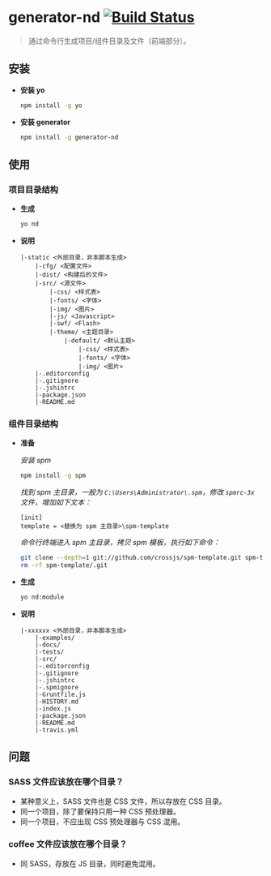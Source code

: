 # generator-nd [![Build Status](https://secure.travis-ci.org/crossjs/generator-nd.png?branch=master)](https://travis-ci.org/crossjs/generator-nd)

> 通过命令行生成项目/组件目录及文件（前端部分）。


## 安装

- **安装 yo**

    ```bash
    npm install -g yo
    ```

- **安装 generator**

    ```bash
    npm install -g generator-nd
    ```

## 使用

### 项目目录结构

- **生成**

    ```bash
    yo nd
    ```

- **说明**

    ```
    |-static <外部目录，非本脚本生成>
        |-cfg/ <配置文件>
        |-dist/ <构建后的文件>
        |-src/ <源文件>
            |-css/ <样式表>
            |-fonts/ <字体>
            |-img/ <图片>
            |-js/ <Javascript>
            |-swf/ <Flash>
            |-theme/ <主题目录>
                |-default/ <默认主题>
                    |-css/ <样式表>
                    |-fonts/ <字体>
                    |-img/ <图片>
        |-.editorconfig
        |-.gitignore
        |-.jshintrc
        |-package.json
        |-README.md
    ```


### 组件目录结构

- **准备**

    *安装 spm*

    ```bash
    npm install -g spm
    ```

    *找到 spm 主目录，一般为 `C:\Users\Administrator\.spm`，修改 `spmrc-3x` 文件，增加如下文本：*

    ```
    [init]
    template = <替换为 spm 主目录>\spm-template
    ```

    *命令行终端进入 spm 主目录，拷贝 spm 模板，执行如下命令：*

    ```bash
    git clone --depth=1 git://github.com/crossjs/spm-template.git spm-template
    rm -rf spm-template/.git
    ```

- **生成**

    ```bash
    yo nd:module
    ```

- **说明**

    ```
    |-xxxxxx <外部目录，非本脚本生成>
        |-examples/
        |-docs/
        |-tests/
        |-src/
        |-.editorconfig
        |-.gitignore
        |-.jshintrc
        |-.spmignore
        |-Gruntfile.js
        |-HISTORY.md
        |-index.js
        |-package.json
        |-README.md
        |-travis.yml
    ```


## 问题

### SASS 文件应该放在哪个目录？

- 某种意义上，SASS 文件也是 CSS 文件，所以存放在 CSS 目录。
- 同一个项目，除了要保持只用一种 CSS 预处理器。
- 同一个项目，不应出现 CSS 预处理器与 CSS 混用。

### coffee 文件应该放在哪个目录？

- 同 SASS，存放在 JS 目录，同时避免混用。

